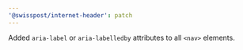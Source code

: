 ```yaml
---
'@swisspost/internet-header': patch
---
```


Added `aria-label` or `aria-labelledby` attributes to all `<nav>` elements.
